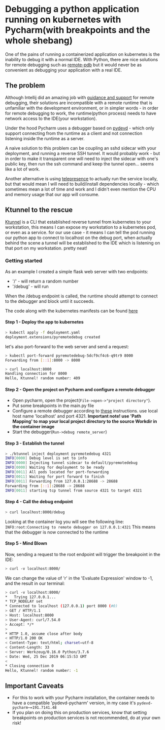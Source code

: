 # Debugging a python application running on  kubernetes with Pycharm(with breakpoints and the whole shebang)
One of the pains of running a containerized application on kubernetes is the inability to debug it with a normal IDE. 
With Python, there are nice solutions for remote debugging such as [remote-pdb](https://pypi.org/project/remote-pdb/) but it would never be as convenient as debugging your application with a real IDE.

## The problem
Although Intellij did an amazing job with [guidance and support](https://www.jetbrains.com/help/pycharm/remote-debugging-with-product.html) for remote debugging, their solutions are incompatible with a remote runtime that is unfamiliar with the development environment, or in simpler words - in order for remote debugging to work, the runtime(python process) needs to have network access to the IDE(your workstation).

Under the hood Pycharm uses a debugger based on [pydevd](https://www.pydev.org/manual_adv_remote_debugger.html) - which only support connecting from the runtime as a client and not connection listening inside the runtime as a server.

A naive solution to this problem can be coupling an sshd sidecar with your deployment, and running a reverse SSH tunnel. 
It would probably work - but in order to make it transparent one will need to inject the sidecar with one's public key, then run the ssh command and keep the tunnel open... seems like a lot of work.

Another alternative is using [telepresence](telepresence.io) to actually run the service locally, but that would mean I will need to build/install dependencies locally - which sometimes mean a lot of time and work and I didn't even mention the CPU and memory usage that our app will consume.  

## Ktunnel to the rescue
[Ktunnel](github.com/omrikiei/ktunnel) is a CLI that established reverse tunnel from kubernetes to your workstation, this means I can expose my workstation to a kubernetes pod, or even as a service. for our use case - it means I can tell the pod running our python app to connect to localhost on the debug port, when actually behind the scene a tunnel will be established to the IDE which is listening on that port on my workstation. pretty neat!

### Getting started
As an example I created a simple flask web server with two endpoints:
  - '/' - will return a random number
  - '/debug' - will run 

When the /debug endpoint is called, the runtime should attempt to connect to the debugger and block until it succeeds.

The code along with the kubernetes manifests can be found [here](https://github.com/omrikiei/ktunnel/tree/master/examples/pycharm-remote-debugging-on-k8s)

#### Step 1 - Deploy the app to kubernetes
```bash
> kubectl apply -f deployment.yaml
deployment.extensions/pyremotedebug created
```

let's also port-forward to the web server and send a request:
 ```bash
 > kubectl port-forward pyremotedebug-5dcf9cf4c6-q9tr9 8000
 Forwarding from [::1]:8000 -> 8000
 
 > curl localhost:8000
Handling connection for 8000
Hello, Ktunnel! random number: 409
 ```

#### Step 2 - Open the project on Pycharm and configure a remote debugger
- Open pycharm, open the project(`File->open->"project directory"`).
- Put some breakpoints in the main.py file
- Configure a remote debugger according to [these](https://www.jetbrains.com/help/pycharm/remote-debugging-with-product.html#remote-debug-config) instructions. use local host name 'localhost' and port 4321. __Important note! use 'Path Mapping' to map your local project directory to the source Workdir in the container image__ 
- Start the debugger(`Run->debug remote_server`)

#### Step 3 - Establish the tunnel
```bash
> ./ktunnel inject deployment pyremotedebug 4321
INFO[0000] Debug level is set to info
INFO[0000] Injecting tunnel sidecar to default/pyremotedebug
INFO[0000] Waiting for deployment to be ready
INFO[0011] All pods located for port-forwarding
INFO[0011] Waiting for port forward to finish
INFO[0011] Forwarding from 127.0.0.1:28688 -> 28688
Forwarding from [::1]:28688 -> 28688
INFO[0011] starting tcp tunnel from source 4321 to target 4321
```

#### Step 4 - Call the debug endpoint
```bash
> curl localhost:8000/debug
```
Looking at the container log you will see the following line:
`INFO:root:Connecting to remote debugger on 127.0.0.1:4321`
This means that the debugger is now connected to the runtime

#### Step 5 - Mind Blown
Now, sending a request to the root endpoint will trigger the breakpoint in the IDE:
```bash
> curl -v localhost:8000/
```
We can change the value of 'r' in the 'Evaluate Expression' window to -1, and the result in our terminal:
```bash
> curl -v localhost:8000/
*   Trying 127.0.0.1...
* TCP_NODELAY set
* Connected to localhost (127.0.0.1) port 8000 (#0)
> GET / HTTP/1.1
> Host: localhost:8000
> User-Agent: curl/7.54.0
> Accept: */*
>
* HTTP 1.0, assume close after body
< HTTP/1.0 200 OK
< Content-Type: text/html; charset=utf-8
< Content-Length: 33
< Server: Werkzeug/0.16.0 Python/3.7.6
< Date: Wed, 25 Dec 2019 06:15:53 GMT
<
* Closing connection 0
Hello, Ktunnel! random number: -1
```

## Important Caveats
- For this to work with your Pycharm installation, the container needs to have a compatible 'pydevd-pycharm' version, in my case it's `pydevd-pycharm~=191.7141.48`
- If you plan on doing this on production services, know that setting breakpoints on production services is not recommended, do at your own risk!
